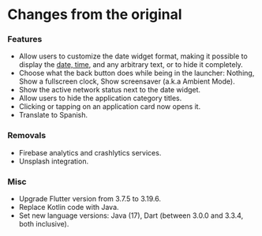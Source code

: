 # Changes from the original

### Features
* Allow users to customize the date widget format, making it possible to display the [date, time](https://pub.dev/documentation/intl/latest/intl/DateFormat-class.html), and any arbitrary text, or to hide it completely.
* Choose what the back button does while being in the launcher: Nothing, Show a fullscreen clock, Show screensaver (a.k.a Ambient Mode).
* Show the active network status next to the date widget.
* Allow users to hide the application category titles.
* Clicking or tapping on an application card now opens it.
* Translate to Spanish.

### Removals
* Firebase analytics and crashlytics services.
* Unsplash integration.

### Misc
* Upgrade Flutter version from 3.7.5 to 3.19.6.
* Replace Kotlin code with Java.
* Set new language versions: Java (17), Dart (between 3.0.0 and 3.3.4, both inclusive).
